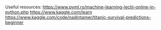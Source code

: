 Useful resources:
https://www.pyml.ro/machine-learning-lectii-online-in-python.php
https://www.kaggle.com/learn
https://www.kaggle.com/code/nadintamer/titanic-survival-predictions-beginner

